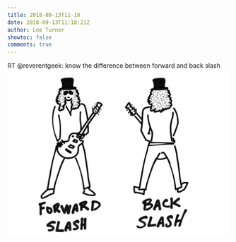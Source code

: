 ```yaml
---
title: 2018-09-13T11-18
date: 2018-09-13T11:18:21Z
author: Lee Turner
showtoc: false
comments: true
---
```


RT @reverentgeek: know the difference between forward and back slash ![](/img/x//1040197989204148224-CvOSYNzVMAAgXh_.jpg)

